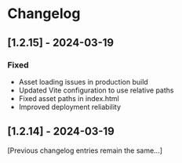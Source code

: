 # Changelog

## [1.2.15] - 2024-03-19

### Fixed
- Asset loading issues in production build
- Updated Vite configuration to use relative paths
- Fixed asset paths in index.html
- Improved deployment reliability

## [1.2.14] - 2024-03-19
[Previous changelog entries remain the same...]